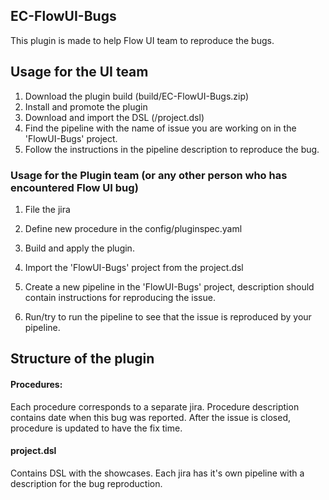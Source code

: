 ## EC-FlowUI-Bugs

This plugin is made to help Flow UI team to reproduce the bugs.

## Usage for the UI team
1. Download the plugin build (build/EC-FlowUI-Bugs.zip)
2. Install and promote the plugin
3. Download and import the DSL (/project.dsl) 
4. Find the pipeline with the name of issue you are working on in the 'FlowUI-Bugs' project.
4. Follow the instructions in the pipeline description to reproduce the bug.

### Usage for the Plugin team (or any other person who has encountered Flow UI bug)
1. File the jira
2. Define new procedure in the config/pluginspec.yaml
3. Build and apply the plugin.

4. Import the 'FlowUI-Bugs' project from the project.dsl
5. Create a new pipeline in the 'FlowUI-Bugs' project, description should contain instructions for reproducing the issue.
6. Run/try to run the pipeline to see that the issue is reproduced by your pipeline.

## Structure of the plugin
#### Procedures:
Each procedure corresponds to a separate jira.
Procedure description contains date when this bug was reported.
After the issue is closed, procedure is updated to have the fix time.

#### project.dsl
Contains DSL with the showcases. Each jira has it's own pipeline
 with a description for the bug reproduction.